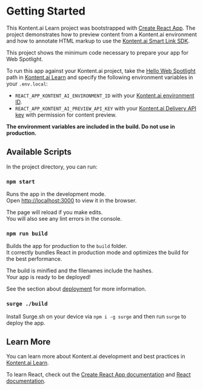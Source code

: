 # Getting Started

This Kontent.ai Learn project was bootstrapped with [Create React App](https://github.com/facebook/create-react-app). The project demonstrates how to preview content from a Kontent.ai environment and how to annotate HTML markup to use the [Kontent.ai Smart Link SDK](https://github.com/kontent-ai/smart-link).

This project shows the minimum code necessary to prepare your app for Web Spotlight.

To run this app against your Kontent.ai project, take the [Hello Web Spotlight](https://docs-preview.kontent.ai/learn/develop/hello-web-spotlight) path in [Kontent.ai Learn](https://kontent.ai/learn) and specify the following environment variables in your `.env.local`:

* `REACT_APP_KONTENT_AI_ENVIRONMENT_ID` with your [Kontent.ai environment ID](https://kontent.ai/learn/docs/environments#a-get-your-environment-id).
* `REACT_APP_KONTENT_AI_PREVIEW_API_KEY` with your [Kontent.ai Delivery API key](https://kontent.ai/learn/docs/apis/api-keys#a-delivery-api-keys) with permission for content preview.

**The environment variables are included in the build. Do not use in production.**

## Available Scripts

In the project directory, you can run:

### `npm start`

Runs the app in the development mode.\
Open [http://localhost:3000](http://localhost:3000) to view it in the browser.

The page will reload if you make edits.\
You will also see any lint errors in the console.

### `npm run build`

Builds the app for production to the `build` folder.\
It correctly bundles React in production mode and optimizes the build for the best performance.

The build is minified and the filenames include the hashes.\
Your app is ready to be deployed!

See the section about [deployment](https://facebook.github.io/create-react-app/docs/deployment) for more information.

### `surge ./build`

Install Surge.sh on your device via `npm i -g surge` and then run `surge` to deploy the app.

## Learn More

You can learn more about Kontent.ai development and best practices in [Kontent.ai Learn](https://kontent.ai/learn).

To learn React, check out the [Create React App documentation](https://facebook.github.io/create-react-app/docs/getting-started) and [React documentation](https://reactjs.org/).
